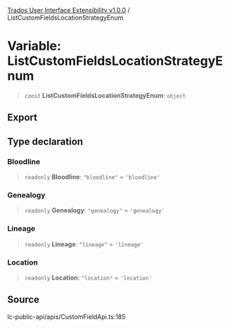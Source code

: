 [Trados User Interface Extensibility v1.0.0](../wiki/globals) / ListCustomFieldsLocationStrategyEnum

# Variable: ListCustomFieldsLocationStrategyEnum

> `const` **ListCustomFieldsLocationStrategyEnum**: `object`

## Export

## Type declaration

### Bloodline

> `readonly` **Bloodline**: `"bloodline"` = `'bloodline'`

### Genealogy

> `readonly` **Genealogy**: `"genealogy"` = `'genealogy'`

### Lineage

> `readonly` **Lineage**: `"lineage"` = `'lineage'`

### Location

> `readonly` **Location**: `"location"` = `'location'`

## Source

lc-public-api/apis/CustomFieldApi.ts:185
